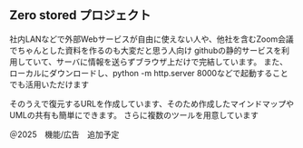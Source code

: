 ## Zero stored プロジェクト

社内LANなどで外部Webサービスが自由に使えない人や、他社を含むZoom会議でちゃんとした資料を作るのも大変だと思う人向け
githubの静的サービスを利用していて、サーバに情報を送らずブラウザ上だけで完結しています。
また、ローカルにダウンロードし、python -m http.server 8000などで起動することでも活用いただけます

そのうえで復元するURLを作成しています、そのため作成したマインドマップやUMLの共有も簡単にできます。
さらに複数のツールを用意しています

＠2025　機能/広告　追加予定